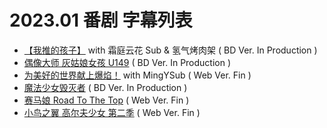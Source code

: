 # 2023.01 番剧 字幕列表
- [【我推的孩子】]() with 霜庭云花 Sub & 氢气烤肉架  ( BD Ver. In Production )
- [偶像大师 灰姑娘女孩 U149]()  ( BD Ver. In Production )
- [为美好的世界献上爆焰！](https://github.com/MingYSub/SubsArchive/blob/main/Archive/Kono%20Subarashii%20Sekai%20ni%20Bakuen%20wo!/README.md) with MingYSub  ( Web Ver. Fin )
- [魔法少女毁灭者]()  ( BD Ver. In Production )
- [赛马娘 Road To The Top]()  ( Web Ver. Fin )
- [小鸟之翼 高尔夫少女 第二季]()  ( Web Ver. Fin )
